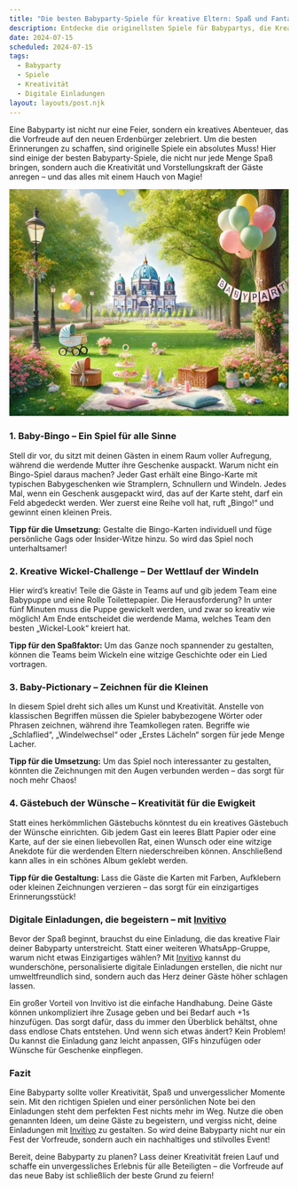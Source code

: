 ```yaml
---
title: "Die besten Babyparty-Spiele für kreative Eltern: Spaß und Fantasie für kleine Gäste"
description: Entdecke die originellsten Spiele für Babypartys, die Kreativität anregen und die Vorfreude auf den neuen Erdenbürger steigern – inklusive Tipps für personalisierte digitale Einladungen.
date: 2024-07-15
scheduled: 2024-07-15
tags:
  - Babyparty
  - Spiele
  - Kreativität
  - Digitale Einladungen
layout: layouts/post.njk
---
```


Eine Babyparty ist nicht nur eine Feier, sondern ein kreatives Abenteuer, das die Vorfreude auf den neuen Erdenbürger zelebriert. Um die besten Erinnerungen zu schaffen, sind originelle Spiele ein absolutes Muss! Hier sind einige der besten Babyparty-Spiele, die nicht nur jede Menge Spaß bringen, sondern auch die Kreativität und Vorstellungskraft der Gäste anregen – und das alles mit einem Hauch von Magie!

![Babyparty-Spiele](/img/picnic-park.webp)

### 1. **Baby-Bingo – Ein Spiel für alle Sinne**

Stell dir vor, du sitzt mit deinen Gästen in einem Raum voller Aufregung, während die werdende Mutter ihre Geschenke auspackt. Warum nicht ein Bingo-Spiel daraus machen? Jeder Gast erhält eine Bingo-Karte mit typischen Babygeschenken wie Stramplern, Schnullern und Windeln. Jedes Mal, wenn ein Geschenk ausgepackt wird, das auf der Karte steht, darf ein Feld abgedeckt werden. Wer zuerst eine Reihe voll hat, ruft „Bingo!“ und gewinnt einen kleinen Preis.

**Tipp für die Umsetzung:** Gestalte die Bingo-Karten individuell und füge persönliche Gags oder Insider-Witze hinzu. So wird das Spiel noch unterhaltsamer!

### 2. **Kreative Wickel-Challenge – Der Wettlauf der Windeln**

Hier wird’s kreativ! Teile die Gäste in Teams auf und gib jedem Team eine Babypuppe und eine Rolle Toilettepapier. Die Herausforderung? In unter fünf Minuten muss die Puppe gewickelt werden, und zwar so kreativ wie möglich! Am Ende entscheidet die werdende Mama, welches Team den besten „Wickel-Look“ kreiert hat.

**Tipp für den Spaßfaktor:** Um das Ganze noch spannender zu gestalten, können die Teams beim Wickeln eine witzige Geschichte oder ein Lied vortragen.

### 3. **Baby-Pictionary – Zeichnen für die Kleinen**

In diesem Spiel dreht sich alles um Kunst und Kreativität. Anstelle von klassischen Begriffen müssen die Spieler babybezogene Wörter oder Phrasen zeichnen, während ihre Teamkollegen raten. Begriffe wie „Schlaflied“, „Windelwechsel“ oder „Erstes Lächeln“ sorgen für jede Menge Lacher.

**Tipp für die Umsetzung:** Um das Spiel noch interessanter zu gestalten, könnten die Zeichnungen mit den Augen verbunden werden – das sorgt für noch mehr Chaos!

### 4. **Gästebuch der Wünsche – Kreativität für die Ewigkeit**

Statt eines herkömmlichen Gästebuchs könntest du ein kreatives Gästebuch der Wünsche einrichten. Gib jedem Gast ein leeres Blatt Papier oder eine Karte, auf der sie einen liebevollen Rat, einen Wunsch oder eine witzige Anekdote für die werdenden Eltern niederschreiben können. Anschließend kann alles in ein schönes Album geklebt werden.

**Tipp für die Gestaltung:** Lass die Gäste die Karten mit Farben, Aufklebern oder kleinen Zeichnungen verzieren – das sorgt für ein einzigartiges Erinnerungsstück!

### **Digitale Einladungen, die begeistern – mit [Invitivo](https://invitivo.com/create)**

Bevor der Spaß beginnt, brauchst du eine Einladung, die das kreative Flair deiner Babyparty unterstreicht. Statt einer weiteren WhatsApp-Gruppe, warum nicht etwas Einzigartiges wählen? Mit [Invitivo](https://invitivo.com/) kannst du wunderschöne, personalisierte digitale Einladungen erstellen, die nicht nur umweltfreundlich sind, sondern auch das Herz deiner Gäste höher schlagen lassen.

Ein großer Vorteil von Invitivo ist die einfache Handhabung. Deine Gäste können unkompliziert ihre Zusage geben und bei Bedarf auch +1s hinzufügen. Das sorgt dafür, dass du immer den Überblick behältst, ohne dass endlose Chats entstehen. Und wenn sich etwas ändert? Kein Problem! Du kannst die Einladung ganz leicht anpassen, GIFs hinzufügen oder Wünsche für Geschenke einpflegen.

### **Fazit**

Eine Babyparty sollte voller Kreativität, Spaß und unvergesslicher Momente sein. Mit den richtigen Spielen und einer persönlichen Note bei den Einladungen steht dem perfekten Fest nichts mehr im Weg. Nutze die oben genannten Ideen, um deine Gäste zu begeistern, und vergiss nicht, deine Einladungen mit [Invitivo](https://invitivo.com) zu gestalten. So wird deine Babyparty nicht nur ein Fest der Vorfreude, sondern auch ein nachhaltiges und stilvolles Event!

Bereit, deine Babyparty zu planen? Lass deiner Kreativität freien Lauf und schaffe ein unvergessliches Erlebnis für alle Beteiligten – die Vorfreude auf das neue Baby ist schließlich der beste Grund zu feiern!
